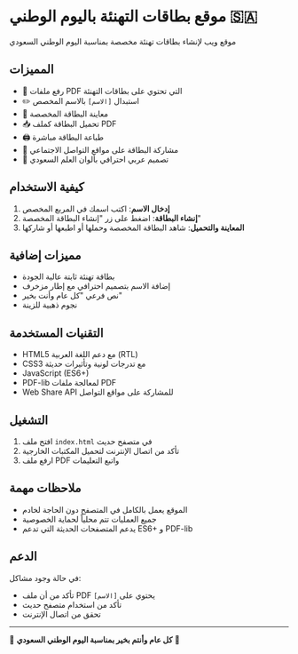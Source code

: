 # موقع بطاقات التهنئة باليوم الوطني 🇸🇦

موقع ويب لإنشاء بطاقات تهنئة مخصصة بمناسبة اليوم الوطني السعودي

## المميزات

- 📄 رفع ملفات PDF التي تحتوي على بطاقات التهنئة
- ✏️ استبدال `[الاسم]` بالاسم المخصص
- 👀 معاينة البطاقة المخصصة
- 📥 تحميل البطاقة كملف PDF
- 🖨️ طباعة البطاقة مباشرة
- 📱 مشاركة البطاقة على مواقع التواصل الاجتماعي
- 🎨 تصميم عربي احترافي بألوان العلم السعودي

## كيفية الاستخدام

1. **إدخال الاسم**: اكتب اسمك في المربع المخصص
2. **إنشاء البطاقة**: اضغط على زر "إنشاء البطاقة المخصصة"
3. **المعاينة والتحميل**: شاهد البطاقة المخصصة وحملها أو اطبعها أو شاركها

## مميزات إضافية

- بطاقة تهنئة ثابتة عالية الجودة
- إضافة الاسم بتصميم احترافي مع إطار مزخرف
- نص فرعي "كل عام وأنت بخير" 
- نجوم ذهبية للزينة

## التقنيات المستخدمة

- HTML5 مع دعم اللغة العربية (RTL)
- CSS3 مع تدرجات لونية وتأثيرات حديثة
- JavaScript (ES6+)
- PDF-lib لمعالجة ملفات PDF
- Web Share API للمشاركة على مواقع التواصل

## التشغيل

1. افتح ملف `index.html` في متصفح حديث
2. تأكد من اتصال الإنترنت لتحميل المكتبات الخارجية
3. ارفع ملف PDF واتبع التعليمات

## ملاحظات مهمة

- الموقع يعمل بالكامل في المتصفح دون الحاجة لخادم
- جميع العمليات تتم محلياً لحماية الخصوصية
- يدعم المتصفحات الحديثة التي تدعم ES6+ و PDF-lib

## الدعم

في حالة وجود مشاكل:
- تأكد من أن ملف PDF يحتوي على `[الاسم]`
- تأكد من استخدام متصفح حديث
- تحقق من اتصال الإنترنت

---

🎉 **كل عام وأنتم بخير بمناسبة اليوم الوطني السعودي** 🎉
